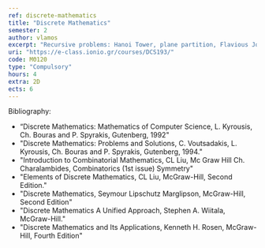```yaml
---
ref: discrete-mathematics
title: "Discrete Mathematics"
semester: 2
author: vlamos
excerpt: "Recursive problems: Hanoi Tower, plane partition, Flavious Josephus problem. Fundamental combinatorial analysis: basic principles, combinatorics formations. Calculus of Finite sums: properties, multiple sums. Discrete calculus: association of calculus and discrete calculus, negative factorial power, differential tables – sums. Binomial coefficients – special numbers: binomial coefficients, sums of multiplications, Stirling numbers, harmonic numbers, Fibonacci, Catalan numbers. Basic principles of number theory: Euclidean division, divisibility, greatest common divisor, linear Diophantine equation, least common multiple, prime numbers, sum of divisors. Integer functions – generating functions: integer part of real numbers, Euler function, Legendre function. Generating  functions: exponential generating function, Catalan Numbers generating function, Fibonacci numbers generating function, Stirling Numbers generating function, calculus with generating functions."
uri: "https://e-class.ionio.gr/courses/DCS193/"
code: ΜΘ120
type: "Compulsory"
hours: 4
extra: 2D
ects: 6
---
```



Bibliography: 
  - “Discrete Mathematics: Mathematics of Computer Science, L. Kyrousis, Ch. Bouras and P. Spyrakis, Gutenberg, 1992"
  - "Discrete Mathematics: Problems and Solutions, C. Voutsadakis, L. Kyrousis, Ch. Bouras and P. Spyrakis, Gutenberg, 1994."
  - "Introduction to Combinatorial Mathematics, CL Liu, Mc Graw Hill Ch. Charalambides, Combinatorics (1st issue) Symmetry"
  - "Elements of Discrete Mathematics, CL Liu, McGraw-Hill, Second Edition."
  - "Discrete Mathematics, Seymour Lipschutz Marglipson, McGraw-Hill, Second Edition"
  - "Discrete Mathematics A Unified Approach, Stephen A. Wiitala, McGraw-Hill."
  - "Discrete Mathematics and Its Applications, Kenneth H. Rosen, McGraw-Hill, Fourth Edition"
